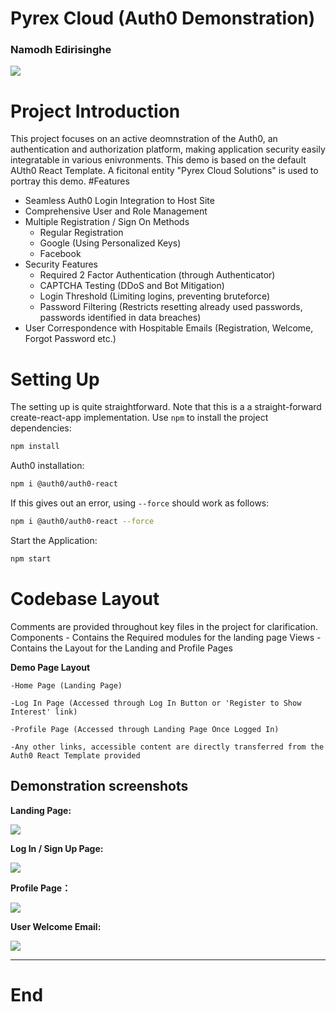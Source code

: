 
# Pyrex Cloud (Auth0 Demonstration)
### Namodh Edirisinghe

![](https://cdn-icons-png.flaticon.com/128/6964/6964039.png)




# Project Introduction
This project focuses on an active deomnstration of the Auth0, an authentication and authorization platform, making application security easily integratable in various enivronments. This demo is based on the default AUth0 React Template. A ficitonal entity "Pyrex Cloud Solutions" is used to portray this demo.
#Features
- Seamless Auth0 Login Integration to Host Site
- Comprehensive User and Role Management
- Multiple Registration / Sign On  Methods
	- Regular Registration
	- Google (Using Personalized Keys)
	- Facebook
- Security Features
	- Required 2 Factor Authentication (through Authenticator)
	- CAPTCHA Testing (DDoS and Bot Mitigation)
	- Login Threshold (Limiting logins, preventing bruteforce)
	- Password Filtering (Restricts resetting already used passwords, passwords identified in data breaches)
- User Correspondence with Hospitable Emails (Registration, Welcome, Forgot Password etc.)

# Setting Up
The setting up is quite straightforward. Note that this is a a straight-forward create-react-app implementation. 
Use `npm` to install the project dependencies:

```bash
npm install
```

 Auth0 installation:


```bash
npm i @auth0/auth0-react
```
If this gives out an error, using `--force` should work as follows:
```bash
npm i @auth0/auth0-react --force
```
Start the Application:
```bash
npm start
```

# Codebase Layout
Comments are provided throughout key files in the project for clarification. 
Components - Contains the Required modules for the landing page
Views - Contains the Layout for the Landing and Profile Pages 

**Demo Page Layout**

	-Home Page (Landing Page)
	
	-Log In Page (Accessed through Log In Button or 'Register to Show Interest' link)
	
	-Profile Page (Accessed through Landing Page Once Logged In)
	
	-Any other links, accessible content are directly transferred from the Auth0 React Template provided



## Demonstration screenshots

**Landing Page:**

![](https://i.ibb.co/9yFSF7Y/Landing-Page.png)


**Log In / Sign Up Page:**

![](https://i.ibb.co/3dkbP1d/LogIn.png)


**Profile Page：**

![](https://i.ibb.co/Df31S7T/Screen-Shot-2022-04-10-at-12-58-02-AM.png)


**User Welcome Email:**

![](https://i.ibb.co/m0VM2D7/Screen-Shot-2022-04-10-at-12-59-07-AM.png)


----



# End
